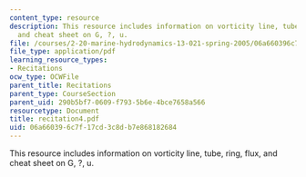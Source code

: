 ```yaml
---
content_type: resource
description: This resource includes information on vorticity line, tube, ring, flux,
  and cheat sheet on G, ?, u.
file: /courses/2-20-marine-hydrodynamics-13-021-spring-2005/06a660396c7f17cd3c8db7e868182684_recitation4.pdf
file_type: application/pdf
learning_resource_types:
- Recitations
ocw_type: OCWFile
parent_title: Recitations
parent_type: CourseSection
parent_uid: 290b5bf7-0609-f793-5b6e-4bce7658a566
resourcetype: Document
title: recitation4.pdf
uid: 06a66039-6c7f-17cd-3c8d-b7e868182684
---
```

This resource includes information on vorticity line, tube, ring, flux, and cheat sheet on G, ?, u.

